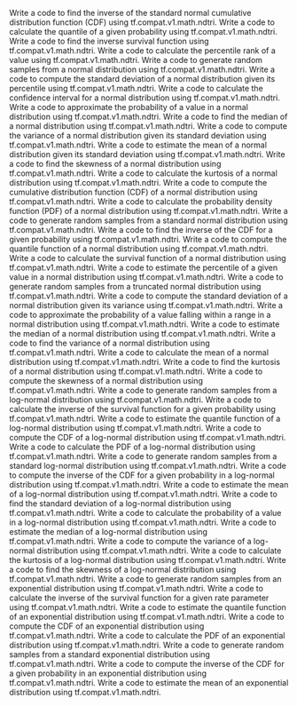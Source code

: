 
Write a code to find the inverse of the standard normal cumulative distribution function (CDF) using tf.compat.v1.math.ndtri.
Write a code to calculate the quantile of a given probability using tf.compat.v1.math.ndtri.
Write a code to find the inverse survival function using tf.compat.v1.math.ndtri.
Write a code to calculate the percentile rank of a value using tf.compat.v1.math.ndtri.
Write a code to generate random samples from a normal distribution using tf.compat.v1.math.ndtri.
Write a code to compute the standard deviation of a normal distribution given its percentile using tf.compat.v1.math.ndtri.
Write a code to calculate the confidence interval for a normal distribution using tf.compat.v1.math.ndtri.
Write a code to approximate the probability of a value in a normal distribution using tf.compat.v1.math.ndtri.
Write a code to find the median of a normal distribution using tf.compat.v1.math.ndtri.
Write a code to compute the variance of a normal distribution given its standard deviation using tf.compat.v1.math.ndtri.
Write a code to estimate the mean of a normal distribution given its standard deviation using tf.compat.v1.math.ndtri.
Write a code to find the skewness of a normal distribution using tf.compat.v1.math.ndtri.
Write a code to calculate the kurtosis of a normal distribution using tf.compat.v1.math.ndtri.
Write a code to compute the cumulative distribution function (CDF) of a normal distribution using tf.compat.v1.math.ndtri.
Write a code to calculate the probability density function (PDF) of a normal distribution using tf.compat.v1.math.ndtri.
Write a code to generate random samples from a standard normal distribution using tf.compat.v1.math.ndtri.
Write a code to find the inverse of the CDF for a given probability using tf.compat.v1.math.ndtri.
Write a code to compute the quantile function of a normal distribution using tf.compat.v1.math.ndtri.
Write a code to calculate the survival function of a normal distribution using tf.compat.v1.math.ndtri.
Write a code to estimate the percentile of a given value in a normal distribution using tf.compat.v1.math.ndtri.
Write a code to generate random samples from a truncated normal distribution using tf.compat.v1.math.ndtri.
Write a code to compute the standard deviation of a normal distribution given its variance using tf.compat.v1.math.ndtri.
Write a code to approximate the probability of a value falling within a range in a normal distribution using tf.compat.v1.math.ndtri.
Write a code to estimate the median of a normal distribution using tf.compat.v1.math.ndtri.
Write a code to find the variance of a normal distribution using tf.compat.v1.math.ndtri.
Write a code to calculate the mean of a normal distribution using tf.compat.v1.math.ndtri.
Write a code to find the kurtosis of a normal distribution using tf.compat.v1.math.ndtri.
Write a code to compute the skewness of a normal distribution using tf.compat.v1.math.ndtri.
Write a code to generate random samples from a log-normal distribution using tf.compat.v1.math.ndtri.
Write a code to calculate the inverse of the survival function for a given probability using tf.compat.v1.math.ndtri.
Write a code to estimate the quantile function of a log-normal distribution using tf.compat.v1.math.ndtri.
Write a code to compute the CDF of a log-normal distribution using tf.compat.v1.math.ndtri.
Write a code to calculate the PDF of a log-normal distribution using tf.compat.v1.math.ndtri.
Write a code to generate random samples from a standard log-normal distribution using tf.compat.v1.math.ndtri.
Write a code to compute the inverse of the CDF for a given probability in a log-normal distribution using tf.compat.v1.math.ndtri.
Write a code to estimate the mean of a log-normal distribution using tf.compat.v1.math.ndtri.
Write a code to find the standard deviation of a log-normal distribution using tf.compat.v1.math.ndtri.
Write a code to calculate the probability of a value in a log-normal distribution using tf.compat.v1.math.ndtri.
Write a code to estimate the median of a log-normal distribution using tf.compat.v1.math.ndtri.
Write a code to compute the variance of a log-normal distribution using tf.compat.v1.math.ndtri.
Write a code to calculate the kurtosis of a log-normal distribution using tf.compat.v1.math.ndtri.
Write a code to find the skewness of a log-normal distribution using tf.compat.v1.math.ndtri.
Write a code to generate random samples from an exponential distribution using tf.compat.v1.math.ndtri.
Write a code to calculate the inverse of the survival function for a given rate parameter using tf.compat.v1.math.ndtri.
Write a code to estimate the quantile function of an exponential distribution using tf.compat.v1.math.ndtri.
Write a code to compute the CDF of an exponential distribution using tf.compat.v1.math.ndtri.
Write a code to calculate the PDF of an exponential distribution using tf.compat.v1.math.ndtri.
Write a code to generate random samples from a standard exponential distribution using tf.compat.v1.math.ndtri.
Write a code to compute the inverse of the CDF for a given probability in an exponential distribution using tf.compat.v1.math.ndtri.
Write a code to estimate the mean of an exponential distribution using tf.compat.v1.math.ndtri.